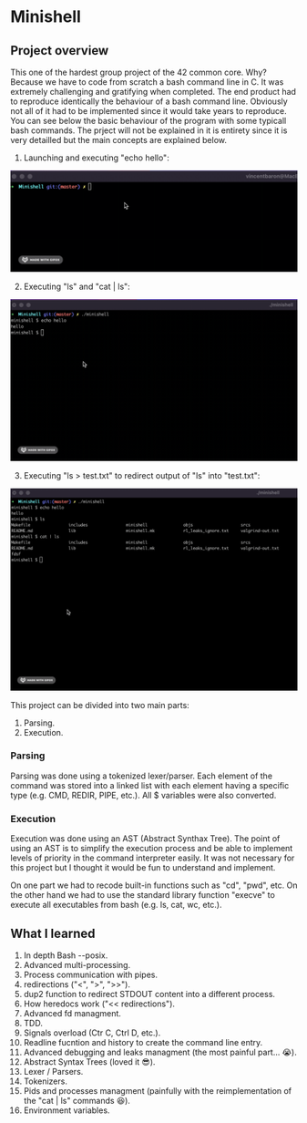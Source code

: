 # Minishell
## Project overview

This one of the hardest group project of the 42 common core. Why? Because we have to code from scratch a bash command line in C. It was extremely challenging and gratifying when completed. The end product had to reproduce identically the behaviour of a bash command line. Obviously not all of it had to be implemented since it would take years to reproduce. You can see below the basic behaviour of the program with some typicall bash commands. The prject will not be explained in it is entirety since it is very detailled but the main concepts are explained below.

1. Launching and executing "echo hello":

<p align="center">
<img src="gifs/shot1.gif">
</p>

2. Executing "ls" and "cat | ls":

<p align="center">
<img src="gifs/shot2.gif">
</p>

3. Executing "ls > test.txt" to redirect output of "ls" into "test.txt":

<p align="center">
<img src="gifs/shot3.gif">
</p>

This project can be divided into two main parts:

1. Parsing.
2. Execution.

### Parsing

Parsing was done using a tokenized lexer/parser. Each element of the command was stored into a linked list with each element having a specific type (e.g. CMD, REDIR, PIPE, etc.). All $ variables were also converted.

### Execution

Execution was done using an AST (Abstract Synthax Tree). The point of using an AST is to simplify the execution process and be able to implement levels of priority in the command interpreter easily. It was not necessary for this project but I thought it would be fun to understand and implement.

On one part we had to recode built-in functions such as "cd", "pwd", etc. On the other hand we had to use the standard library function "execve" to execute all executables from bash (e.g. ls, cat, wc, etc.).

## What I learned

1. In depth Bash --posix.
2. Advanced multi-processing.
3. Process communication with pipes.
4. redirections ("<", ">", ">>").
5. dup2 function to redirect STDOUT content into a different process.
6. How heredocs work ("<< redirections").
7. Advanced fd managment.
8. TDD.
9. Signals overload (Ctr C, Ctrl D, etc.).
10. Readline fucntion and history to create the command line entry.
11. Advanced debugging and leaks managment (the most painful part... :sob:).
12. Abstract Syntax Trees (loved it :sunglasses:).
13. Lexer / Parsers.
14. Tokenizers.
15. Pids and processes managment (painfully with the reimplementation of the "cat | ls" commands :satisfied:).
16. Environment variables.


